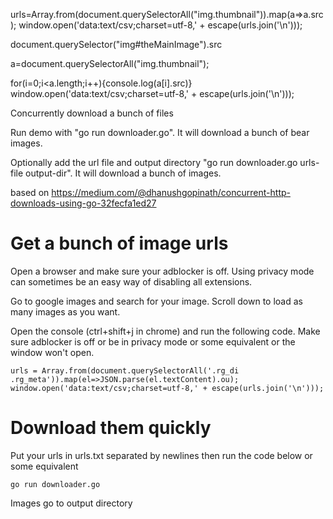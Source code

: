 urls=Array.from(document.querySelectorAll("img.thumbnail")).map(a=>a.src);
window.open('data:text/csv;charset=utf-8,' + escape(urls.join('\n')));


document.querySelector("img#theMainImage").src

a=document.querySelectorAll("img.thumbnail"); 

for(i=0;i<a.length;i++){console.log(a[i].src)}
window.open('data:text/csv;charset=utf-8,' + escape(urls.join('\n')));


Concurrently download a bunch of files

Run demo with "go run downloader.go".  It will download a bunch of bear images.

Optionally add the url file and output directory "go run downloader.go urls-file  output-dir".  It will download a bunch of images.

based on https://medium.com/@dhanushgopinath/concurrent-http-downloads-using-go-32fecfa1ed27


# Get a bunch of image urls

Open a browser and make sure your adblocker is off.  Using privacy mode can sometimes be an easy way of disabling all extensions.

Go to google images and search for your image.  Scroll down to load as many images as you want. 

Open the console (ctrl+shift+j in chrome) and run the following code.  Make sure adblocker is off or be in privacy mode or some equivalent or the window won't open.

    urls = Array.from(document.querySelectorAll('.rg_di .rg_meta')).map(el=>JSON.parse(el.textContent).ou);
    window.open('data:text/csv;charset=utf-8,' + escape(urls.join('\n')));


# Download them quickly

Put your urls in urls.txt separated by newlines then run the code below or some equivalent 

    go run downloader.go

Images go to output directory




